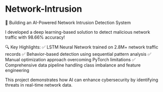 # Network-Intrusion
🚀 Building an AI-Powered Network Intrusion Detection System

I developed a deep learning-based solution to detect malicious network traffic with 98.66% accuracy!

🔍 Key Highlights:
✅ LSTM Neural Network trained on 2.8M+ network traffic records
✅ Behavior-based detection using sequential pattern analysis
✅ Manual optimization approach overcoming PyTorch limitations
✅ Comprehensive data pipeline handling class imbalance and feature engineering

This project demonstrates how AI can enhance cybersecurity by identifying threats in real-time network data.
